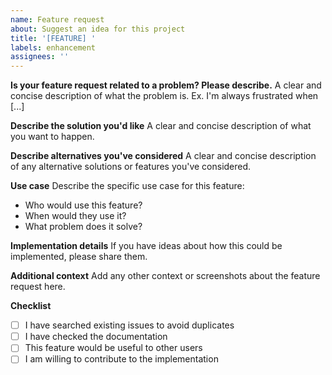 ```yaml
---
name: Feature request
about: Suggest an idea for this project
title: '[FEATURE] '
labels: enhancement
assignees: ''
---
```


**Is your feature request related to a problem? Please describe.**
A clear and concise description of what the problem is. Ex. I'm always frustrated when [...]

**Describe the solution you'd like**
A clear and concise description of what you want to happen.

**Describe alternatives you've considered**
A clear and concise description of any alternative solutions or features you've considered.

**Use case**
Describe the specific use case for this feature:
- Who would use this feature?
- When would they use it?
- What problem does it solve?

**Implementation details**
If you have ideas about how this could be implemented, please share them.

**Additional context**
Add any other context or screenshots about the feature request here.

**Checklist**
- [ ] I have searched existing issues to avoid duplicates
- [ ] I have checked the documentation
- [ ] This feature would be useful to other users
- [ ] I am willing to contribute to the implementation